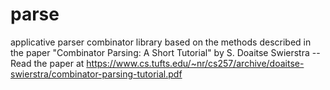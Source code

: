 # parse
applicative parser combinator library based on the methods described in the paper "Combinator Parsing: A Short Tutorial" by S. Doaitse Swierstra
-- Read the paper at https://www.cs.tufts.edu/~nr/cs257/archive/doaitse-swierstra/combinator-parsing-tutorial.pdf
